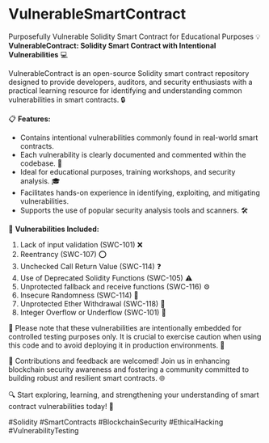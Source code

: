 # VulnerableSmartContract
Purposefully Vulnerable Solidity Smart Contract for Educational Purposes
💡 **VulnerableContract: Solidity Smart Contract with Intentional Vulnerabilities** 💻

VulnerableContract is an open-source Solidity smart contract repository designed to provide developers, auditors, and security enthusiasts with a practical learning resource for identifying and understanding common vulnerabilities in smart contracts. 🔒

📋 **Features:**
- Contains intentional vulnerabilities commonly found in real-world smart contracts.
- Each vulnerability is clearly documented and commented within the codebase. 📝
- Ideal for educational purposes, training workshops, and security analysis. 🎓
- Facilitates hands-on experience in identifying, exploiting, and mitigating vulnerabilities.
- Supports the use of popular security analysis tools and scanners. 🛠️

🔐 **Vulnerabilities Included:**
1. Lack of input validation (SWC-101) ❌
2. Reentrancy (SWC-107) ⭕
3. Unchecked Call Return Value (SWC-114) ❓
4. Use of Deprecated Solidity Functions (SWC-105) ⚠️
5. Unprotected fallback and receive functions (SWC-116) ⚙️
6. Insecure Randomness (SWC-114) 🔀
7. Unprotected Ether Withdrawal (SWC-118) 💸
8. Integer Overflow or Underflow (SWC-101) 🔄

🚨 Please note that these vulnerabilities are intentionally embedded for controlled testing purposes only. It is crucial to exercise caution when using this code and to avoid deploying it in production environments. 🛑

🤝 Contributions and feedback are welcomed! Join us in enhancing blockchain security awareness and fostering a community committed to building robust and resilient smart contracts. 🌐

🔍 Start exploring, learning, and strengthening your understanding of smart contract vulnerabilities today! 🚀

#Solidity #SmartContracts #BlockchainSecurity #EthicalHacking #VulnerabilityTesting

